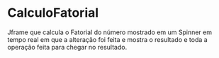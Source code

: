 # CalculoFatorial
 Jframe que calcula o Fatorial do número mostrado em um Spinner em tempo real em que a alteração foi feita e mostra o resultado e toda a operação feita para chegar no resultado.
